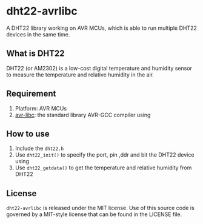 # dht22-avrlibc

A DHT22 library working on AVR MCUs, which is able to run multiple DHT22 devices
in the same time.

## What is DHT22

DHT22 (or AM2302) is a low-cost digital temperature and humidity sensor to
measure the temperature and relative humidity in the air.

## Requirement

1. Platform: AVR MCUs
2. [avr-libc](https://www.nongnu.org/avr-libc/): the standard library AVR-GCC
compiler using


## How to use

1. Include the `dht22.h`
2. Use `dht22_init()` to specify the port, pin ,ddr and bit the DHT22 device
using
3. Use `dht22_getdata()` to get the temperature and relative humidity from DHT22

## License

`dht22-avrlibc` is released under the MIT license. Use of this source code is
governed by a MIT-style license that can be found in the LICENSE file.

